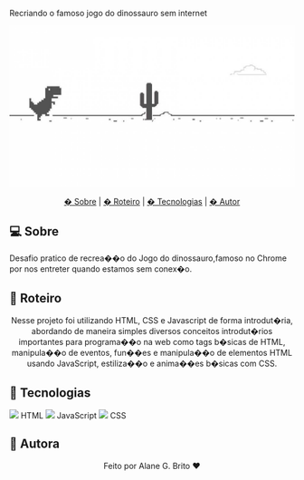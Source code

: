 <p>Recriando o famoso jogo do dinossauro sem internet</p>
<div align="center">
<img src="img/jogo_dino.jpg"/>
</div>
<p align="center">
 <a href="#computer-sobre">� Sobre</a> | 
 <a href="#memo-roteiro">� Roteiro</a> | 
 <a href="#hammer-tecnologias">� Tecnologias</a> | 
 <a href="#boy-autor">� Autor</a> 
</p>

## :computer: **Sobre**

Desafio pratico de recrea��o do Jogo do dinossauro,famoso no Chrome por nos entreter quando estamos sem conex�o. 

## :memo: **Roteiro**

<div align="center">
Nesse projeto foi utilizando HTML, CSS e Javascript de forma introdut�ria, abordando de maneira simples diversos conceitos introdut�rios importantes para programa��o na web como tags b�sicas de HTML, manipula��o de eventos, fun��es e manipula��o de elementos HTML usando JavaScript, estiliza��o e anima��es b�sicas com CSS.
</div>
 

## :hammer: **Tecnologias**

<img src="https://img.icons8.com/color/24/000000/in-progress--v1.png"/> HTML
<img src="https://img.icons8.com/color/24/000000/in-progress--v1.png"/> JavaScript
<img src="https://img.icons8.com/color/24/000000/in-progress--v1.png"/> CSS

## :girl: **Autora**

<div align="center">
Feito por Alane G. Brito ❤️
</div>